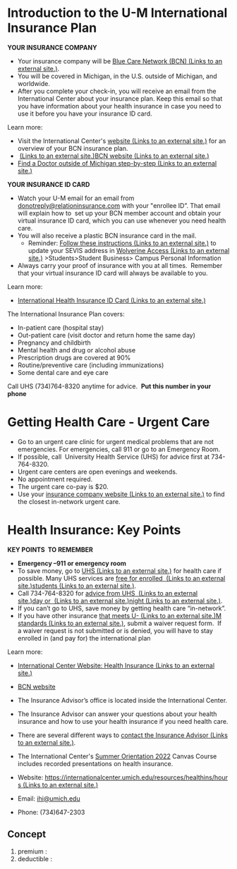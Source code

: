 # Introduction to the U-M International Insurance Plan

**YOUR INSURANCE COMPANY**
-   Your insurance company will be [Blue Care Network (BCN) (Links to an external site.)](https://www.bcbsm.com/umichglobal). 
-   You will be covered in Michigan, in the U.S. outside of Michigan, and worldwide.
-   After you complete your check-in, you will receive an email from the International Center about your insurance plan. Keep this email so that you have information about your health insurance in case you need to use it before you have your insurance ID card.

Learn more: 
-   Visit the International Center's [website (Links to an external site.)](https://internationalcenter.umich.edu/resources/healthins) for an overview of your BCN insurance plan.
-    [(Links to an external site.)](https://www.bcbsm.com/umichglobal)[BCN website (Links to an external site.)](https://www.bcbsm.com/content/microsites/umich/en/umich-international.html?utm_source=VanityURL&utm_medium=Redirect&utm_campaign=GA_101935&utm_term=umich)
-   [Find a Doctor outside of Michigan step-by-step (Links to an external site.)](https://www.bcbsm.com/content/dam/microsites/um-plan/find-a-doctor-outside-michigan.pdf)

**YOUR INSURANCE ID CARD**
-   Watch your U-M email for an email from donotreply@relationinsurance.com with your "enrollee ID”. That email will explain how to  set up your BCN member account and obtain your virtual insurance ID card, which you can use whenever you need health care.
-   You will also receive a plastic BCN insurance card in the mail.
    -   Reminder: [Follow these instructions (Links to an external site.)](https://internationalcenter.umich.edu/address-notification-requirement#sevis) to update your SEVIS address in [Wolverine Access (Links to an external site.)](https://wolverineaccess.umich.edu/f/u24l1s13/normal/render.uP) >Students>Student Business> Campus Personal Information
-   Always carry your proof of insurance with you at all times.  Remember that your virtual insurance ID card will always be available to you.

Learn more: 
-   [International Health Insurance ID Card (Links to an external site.)](https://internationalcenter.umich.edu/resources/healthins/card)

The International Insurance Plan covers: 

-   In-patient care (hospital stay)
-   Out-patient care (visit doctor and return home the same day)
-   Pregnancy and childbirth
-   Mental health and drug or alcohol abuse
-   Prescription drugs are covered at 90%
-   Routine/preventive care (including immunizations)
-   Some dental care and eye care


Call UHS (734)764-8320 anytime for advice.  **Put this number in your phone**

# Getting Health Care - Urgent Care

-   Go to an urgent care clinic for urgent medical problems that are not emergencies. For emergencies, call 911 or go to an Emergency Room.
-   If possible, call  University Health Service (UHS) for advice first at 734-764-8320.
-   Urgent care centers are open evenings and weekends.
-   No appointment required.
-   The urgent care co-pay is $20.
-   Use your [insurance company website (Links to an external site.)](https://www.bcbsm.com/umichglobal/) to find the closest in-network urgent care.
# Health Insurance: Key Points

**KEY POINTS  TO REMEMBER**
-   **Emergency –911 or emergency room**
-   To save money, go to [UHS (Links to an external site.)](https://uhs.umich.edu/) for health care if possible. Many UHS services are [free for enrolled  (Links to an external site.)](https://uhs.umich.edu/costs-students)[students (Links to an external site.)](https://uhs.umich.edu/costs-students).
-   Call 734-764-8320 for [advice from UHS  (Links to an external site.)](https://uhs.umich.edu/advice)[day or  (Links to an external site.)](https://uhs.umich.edu/advice)[night (Links to an external site.)](https://uhs.umich.edu/advice).
-   If you can’t go to UHS, save money by getting health care “in-network”.
-   If you have other insurance [that meets U- (Links to an external site.)](https://www.internationalcenter.umich.edu/resources/healthins/waiver)[M standards (Links to an external site.)](https://www.internationalcenter.umich.edu/resources/healthins/waiver), submit a waiver request form.  If a waiver request is not submitted or is denied, you will have to stay enrolled in (and pay for) the international plan

Learn more:
-   [International Center Website: Health Insurance (Links to an external site.)](https://internationalcenter.umich.edu/resources/healthins)
-   [BCN website](https://www.bcbsm.com/umichglobal/)
-   The Insurance Advisor’s office is located inside the International Center.
-   The Insurance Advisor can answer your questions about your health insurance and how to use your health insurance if you need health care.
-   There are several different ways to [contact the Insurance Advisor (Links to an external site.)](https://internationalcenter.umich.edu/resources/healthins/hours). 
-   The International Center's [Summer Orientation 2022](https://umich.instructure.com/enroll/9HXNXR) Canvas Course includes recorded presentations on health insurance.

-   Website: [https://internationalcenter.umich.edu/resources/healthins/hours (Links to an external site.)](https://internationalcenter.umich.edu/resources/healthins/hours)
-   Email: [ihi@umich.edu](mailto:ihi@umich.edu)
-   Phone: (734)647-2303

## Concept
1. premium : 
2. deductible :